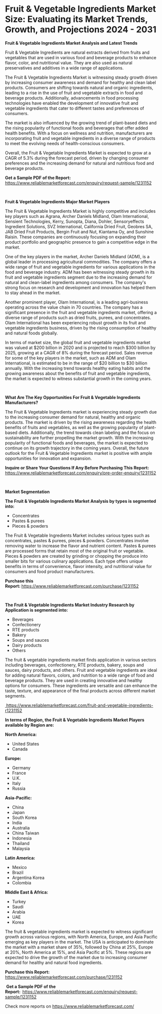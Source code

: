 <p><h1>Fruit & Vegetable Ingredients Market Size: Evaluating its Market Trends, Growth, and Projections 2024 - 2031</h1></p><p><strong>Fruit & Vegetable Ingredients Market Analysis and Latest Trends</strong></p>
<p><p>Fruit & Vegetable Ingredients are natural extracts derived from fruits and vegetables that are used in various food and beverage products to enhance flavor, color, and nutritional value. They are also used as natural preservatives and additives in a wide range of applications.</p><p>The Fruit & Vegetable Ingredients Market is witnessing steady growth driven by increasing consumer awareness and demand for healthy and clean label products. Consumers are shifting towards natural and organic ingredients, leading to a rise in the use of fruit and vegetable extracts in food and beverage products. Additionally, advancements in food processing technologies have enabled the development of innovative fruit and vegetable ingredients that cater to different tastes and preferences of consumers.</p><p>The market is also influenced by the growing trend of plant-based diets and the rising popularity of functional foods and beverages that offer added health benefits. With a focus on wellness and nutrition, manufacturers are incorporating fruit and vegetable ingredients in a diverse range of products to meet the evolving needs of health-conscious consumers.</p><p>Overall, the Fruit & Vegetable Ingredients Market is expected to grow at a CAGR of 5.3% during the forecast period, driven by changing consumer preferences and the increasing demand for natural and nutritious food and beverage products.</p></p>
<p><strong>Get a Sample PDF of the Report:&nbsp;</strong> <a href="https://www.reliablemarketforecast.com/enquiry/request-sample/1231152">https://www.reliablemarketforecast.com/enquiry/request-sample/1231152</a></p>
<p>&nbsp;</p>
<p><strong>Fruit & Vegetable Ingredients Major Market Players</strong></p>
<p><p>The Fruit & Vegetable Ingredients Market is highly competitive and includes key players such as Agrana, Archer Daniels Midland, Olam International, Sensient Technologies, Kerry, Sunopta, Diana, Dohler, Sensoryeffects Ingredient Solutions, SVZ International, California Dried Fruit, Geobres SA, JAB Dried Fruit Products, Bergin Fruit and Nut, Kiantama Oy, and Sunshine Raisin. These companies are continuously focusing on expanding their product portfolio and geographic presence to gain a competitive edge in the market.</p><p>One of the key players in the market, Archer Daniels Midland (ADM), is a global leader in processing agricultural commodities. The company offers a wide range of fruit and vegetable ingredients for various applications in the food and beverage industry. ADM has been witnessing steady growth in its fruit and vegetable ingredients segment due to the increasing demand for natural and clean-label ingredients among consumers. The company's strong focus on research and development and innovation has helped them to stay ahead in the market.</p><p>Another prominent player, Olam International, is a leading agri-business operating across the value chain in 70 countries. The company has a significant presence in the fruit and vegetable ingredients market, offering a diverse range of products such as dried fruits, purees, and concentrates. Olam International has been experiencing robust growth in its fruit and vegetable ingredients business, driven by the rising consumption of healthy and natural foods globally.</p><p>In terms of market size, the global fruit and vegetable ingredients market was valued at $200 billion in 2020 and is projected to reach $300 billion by 2025, growing at a CAGR of 8% during the forecast period. Sales revenue for some of the key players in the market, such as ADM and Olam International, is estimated to be in the range of $20 billion to $30 billion annually. With the increasing trend towards healthy eating habits and the growing awareness about the benefits of fruit and vegetable ingredients, the market is expected to witness substantial growth in the coming years.</p></p>
<p>&nbsp;</p>
<p><strong>What Are The Key Opportunities For Fruit & Vegetable Ingredients Manufacturers?</strong></p>
<p><p>The Fruit & Vegetable Ingredients market is experiencing steady growth due to the increasing consumer demand for natural, healthy and organic products. The market is driven by the rising awareness regarding the health benefits of fruits and vegetables, as well as the growing popularity of plant-based diets. Additionally, the trend towards clean labeling and the focus on sustainability are further propelling the market growth. With the increasing popularity of functional foods and beverages, the market is expected to continue on its growth trajectory in the coming years. Overall, the future outlook for the Fruit & Vegetable Ingredients market is positive with ample opportunities for innovation and expansion.</p></p>
<p><strong>Inquire or Share Your Questions If Any Before Purchasing This Report:</strong> <a href="https://www.reliablemarketforecast.com/enquiry/pre-order-enquiry/1231152">https://www.reliablemarketforecast.com/enquiry/pre-order-enquiry/1231152</a></p>
<p>&nbsp;</p>
<p><strong>Market Segmentation</strong></p>
<p><strong>The Fruit & Vegetable Ingredients Market Analysis by types is segmented into:</strong></p>
<p><ul><li>Concentrates</li><li>Pastes & purees</li><li>Pieces & powders</li></ul></p>
<p><p>The Fruit & Vegetable Ingredients Market includes various types such as concentrates, pastes & purees, pieces & powders. Concentrates involve removing water to increase the flavor and nutrient content. Pastes & purees are processed forms that retain most of the original fruit or vegetable. Pieces & powders are created by grinding or chopping the produce into smaller bits for various culinary applications. Each type offers unique benefits in terms of convenience, flavor intensity, and nutritional value for consumers and food product manufacturers.</p></p>
<p><strong>Purchase this Report:&nbsp;</strong><a href="https://www.reliablemarketforecast.com/purchase/1231152">https://www.reliablemarketforecast.com/purchase/1231152</a></p>
<p>&nbsp;</p>
<p><strong>The Fruit & Vegetable Ingredients Market Industry Research by Application is segmented into:</strong></p>
<p><ul><li>Beverages</li><li>Confectionery</li><li>RTE products</li><li>Bakery</li><li>Soups and sauces</li><li>Dairy products</li><li>Others</li></ul></p>
<p><p>The fruit & vegetable ingredients market finds application in various sectors including beverages, confectionery, RTE products, bakery, soups and sauces, dairy products, and others. Fruit and vegetable ingredients are ideal for adding natural flavors, colors, and nutrition to a wide range of food and beverage products. They are used in creating innovative and healthy options for consumers. These ingredients are versatile and can enhance the taste, texture, and appearance of the final products across different market segments.</p></p>
<p><a href="https://www.reliablemarketforecast.com/fruit-and-vegetable-ingredients-r1231152">&nbsp;https://www.reliablemarketforecast.com/fruit-and-vegetable-ingredients-r1231152</a></p>
<p><strong>In terms of Region, the Fruit & Vegetable Ingredients Market Players available by Region are:</strong></p>
<p>
    <p> <strong> North America: </strong>
        <ul>
            <li>United States</li>
            <li>Canada</li>
        </ul>
        </p> 
    <p> <strong> Europe: </strong>
        <ul>
            <li>Germany</li>
            <li>France</li>
            <li>U.K.</li>
            <li>Italy</li>
            <li>Russia</li>
        </ul>
        </p> 
    <p> <strong> Asia-Pacific: </strong>
        <ul>
            <li>China</li>
            <li>Japan</li>
            <li>South Korea</li>
            <li>India</li>
            <li>Australia</li>
            <li>China Taiwan</li>
            <li>Indonesia</li>
            <li>Thailand</li>
            <li>Malaysia</li>
        </ul>
        </p> 
    <p> <strong> Latin America: </strong>
        <ul>
            <li>Mexico</li>
            <li>Brazil</li>
            <li>Argentina Korea</li>
            <li>Colombia</li>
        </ul>
        </p> 
    <p> <strong> Middle East & Africa: </strong>
        <ul>
            <li>Turkey</li>
            <li>Saudi</li>
            <li>Arabia</li>
            <li>UAE</li>
            <li>Korea</li>
        </ul>
    </p>
    </p>
<p><p>The fruit & vegetable ingredients market is expected to witness significant growth across various regions, with North America, Europe, and Asia Pacific emerging as key players in the market. The USA is anticipated to dominate the market with a market share of 35%, followed by China at 25%, Europe at 20%, North America at 15%, and Asia Pacific at 5%. These regions are expected to drive the growth of the market due to increasing consumer demand for healthy and natural food ingredients.</p></p>
<p><strong>Purchase this Report: </strong><a href="https://www.reliablemarketforecast.com/purchase/1231152">https://www.reliablemarketforecast.com/purchase/1231152</a></p>
<p>&nbsp;<strong>Get a Sample PDF of the Report:&nbsp;&nbsp;</strong><a href="https://www.reliablemarketforecast.com/enquiry/request-sample/1231152">https://www.reliablemarketforecast.com/enquiry/request-sample/1231152</a></p>
<p><strong></strong></p>
<p>Check more reports on <a href="https://www.reliablemarketforecast.com/">https://www.reliablemarketforecast.com/</a></p>